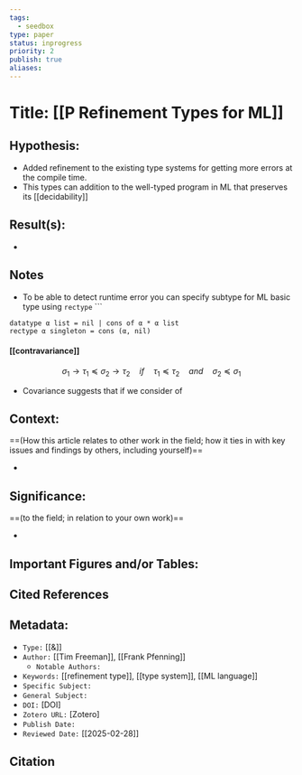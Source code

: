 ```yaml
---
tags:
  - seedbox
type: paper
status: inprogress
priority: 2
publish: true
aliases:
---
```


# Title: **[[P Refinement Types for ML]]**

## Hypothesis:

- Added refinement to the existing type systems for getting more errors at the compile time. 
- This types can addition to the well-typed program in ML that preserves its [[decidability]] 
## Result(s):

- 


## Notes

- To be able to detect runtime error you can specify subtype for ML basic type using `rectype` ```
```ML
datatype α list = nil | cons of α * α list
rectype α singleton = cons (α, nil)
```

#### [[contravariance]]
$$
\sigma_1 \to \tau_1  \preceq \sigma_2 \to \tau_2 \quad if \quad \tau_1 \preceq \tau_2 \quad and \quad \sigma_2 \preceq \sigma_1 
$$
- Covariance suggests that if we consider of 
## Context:

==(How this article relates to other work in the field; how it ties in with key issues and findings by others, including yourself)==

- 

## Significance:

==(to the field; in relation to your own work)==

- 

## Important Figures and/or Tables:


## Cited References 


## Metadata:

- `Type:` [[&]]
- `Author:` [[Tim Freeman]], [[Frank Pfenning]]
	- `Notable Authors:` 
- `Keywords:` [[refinement type]], [[type system]], [[ML language]]
- `Specific Subject:` 
- `General Subject:` 
- `DOI:` [DOI]
- `Zotero URL:` [Zotero]
- `Publish Date:` 
- `Reviewed Date:` [[2025-02-28]]

## Citation

```latex

```
